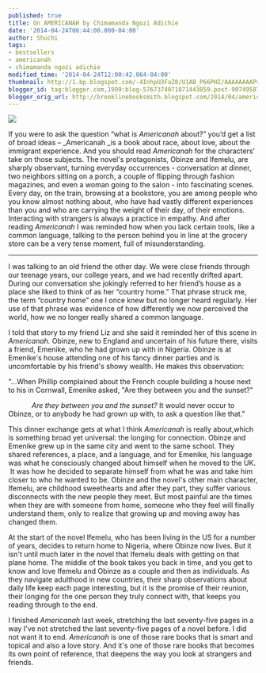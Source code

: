 ```yaml
---
published: true
title: On AMERICANAH by Chimamanda Ngozi Adichie
date: '2014-04-24T08:44:00.000-04:00'
author: Shuchi
tags:
- bestsellers
- americanah
- chimamanda ngozi adichie
modified_time: '2014-04-24T12:00:42.064-04:00'
thumbnail: http://1.bp.blogspot.com/-4InhpU3FaZ0/U1AB_P66PHI/AAAAAAAAPvc/kGHI5H-4EI0/s72-c/americanah.png
blogger_id: tag:blogger.com,1999:blog-5767374071871443859.post-9074958763352868200
blogger_orig_url: http://brooklinebooksmith.blogspot.com/2014/04/americanah-by-chimamanda-ngozi-adichie.html
---
```

[![](http://1.bp.blogspot.com/-4InhpU3FaZ0/U1AB_P66PHI/AAAAAAAAPvc/kGHI5H-4EI0/s1600/americanah.png)](http://1.bp.blogspot.com/-4InhpU3FaZ0/U1AB_P66PHI/AAAAAAAAPvc/kGHI5H-4EI0/s1600/americanah.png)

If you were to ask the question “what is _Americanah_ about?” you’d get a list of broad ideas – _Americanah _is a book about race, about love, about the immigrant experience. And you should read _Americanah_ for the characters' take on those subjects. The novel's protagonists, Obinze and Ifemelu, are sharply observant, turning everyday occurrences - conversation at dinner, two neighbors sitting on a porch, a couple of flipping through fashion magazines, and even a woman going to the salon - into fascinating scenes. Every day, on the train, browsing at a bookstore, you are among people who you know almost nothing about, who have had vastly different experiences than you and who are carrying the weight of their day, of their emotions. Interacting with strangers is always a practice in empathy. And after reading _Americanah_ I was reminded how when you lack certain tools, like a common language, talking to the person behind you in line at the grocery store can be a very tense moment, full of misunderstanding.

***

I was talking to an old friend the other day. We were close friends through our teenage years, our college years, and we had recently drifted apart. During our conversation she jokingly referred to her friend’s house as a place she liked to think of as her “country home.” That phrase struck me, the term “country home” one I once knew but no longer heard regularly. Her use of that phrase was evidence of how differently we now perceived the world, how we no longer really shared a common language.

I told that story to my friend Liz and she said it reminded her of this scene in _Americanah._ Obinze, new to England and uncertain of his future there, visits a friend, Emenike, who he had grown up with in Nigeria. Obinze is at Emenike's house attending one of his fancy dinner parties and is uncomfortable by his friend's showy wealth. He makes this observation:

"...When Phillip complained about the French couple building a house next to his in Cornwall, Emenike asked, "Are they between you and the sunset?"

            _Are they between you and the sunset?_ It would never occur to Obinze, or to anybody he had grown up with, to ask a question like that."

This dinner exchange gets at what I think _Americanah_ is really about,which is something broad yet universal: the longing for connection. Obinze and Emenike grew up in the same city and went to the same school. They shared references, a place, and a language, and for Emenike, his language was what he consciously changed about himself when he moved to the UK.  It was how he decided to separate himself from what he was and take him closer to who he wanted to be. Obinze and the novel's other main character, Ifemelu, are childhood sweethearts and after they part, they suffer various disconnects with the new people they meet. But most painful are the times when they are with someone from home, someone who they feel will finally understand them, only to realize that growing up and moving away has changed them.

At the start of the novel Ifemelu, who has been living in the US for a number of years, decides to return home to Nigeria, where Obinze now lives. But it isn't until much later in the novel that Ifemelu deals with getting on that plane home. The middle of the book takes you back in time, and you get to know and love Ifemelu and Obinze as a couple and then as individuals. As they navigate adulthood in new countries, their sharp observations about daily life keep each page interesting, but it is the promise of their reunion, their longing for the one person they truly connect with, that keeps you reading through to the end.

I finished _Americanah_ last week, stretching the last seventy-five pages in a way I've not stretched the last seventy-five pages of a novel before. I did not want it to end. _Americanah_ is one of those rare books that is smart and topical and also a love story. And it's one of those rare books that becomes its own point of reference, that deepens the way you look at strangers and friends.
